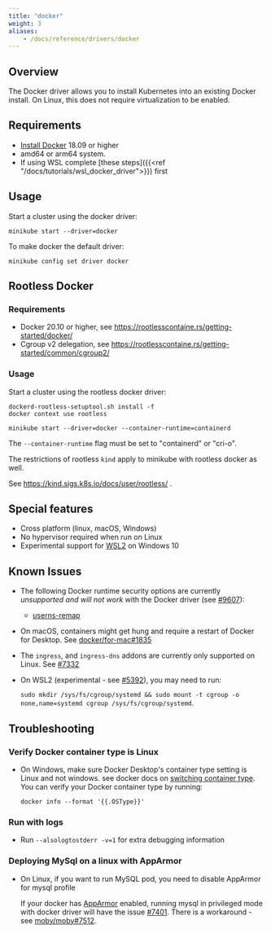```yaml
---
title: "docker"
weight: 3
aliases:
    - /docs/reference/drivers/docker
---
```


## Overview

The Docker driver allows you to install Kubernetes into an existing Docker install. On Linux, this does not require virtualization to be enabled.

## Requirements

- [Install Docker](https://hub.docker.com/search?q=&type=edition&offering=community&sort=updated_at&order=desc) 18.09 or higher
- amd64 or arm64 system.
- If using WSL complete [these steps]({{<ref "/docs/tutorials/wsl_docker_driver">}}) first

## Usage

Start a cluster using the docker driver:

```shell
minikube start --driver=docker
```
To make docker the default driver:

```shell
minikube config set driver docker
```

## Rootless Docker
### Requirements
- Docker 20.10 or higher, see https://rootlesscontaine.rs/getting-started/docker/
- Cgroup v2 delegation, see https://rootlesscontaine.rs/getting-started/common/cgroup2/

### Usage

Start a cluster using the rootless docker driver:

```shell
dockerd-rootless-setuptool.sh install -f
docker context use rootless

minikube start --driver=docker --container-runtime=containerd
```

The `--container-runtime` flag must be set to "containerd" or "cri-o".

The restrictions of rootless `kind` apply to minikube with rootless docker as well.

See https://kind.sigs.k8s.io/docs/user/rootless/ .

## Special features

- Cross platform (linux, macOS, Windows)
- No hypervisor required when run on Linux
- Experimental support for [WSL2](https://docs.microsoft.com/en-us/windows/wsl/wsl2-install) on Windows 10

## Known Issues

- The following Docker runtime security options are currently *unsupported and will not work* with the Docker driver (see [#9607](https://github.com/kubernetes/minikube/issues/9607)):
  - [userns-remap](https://docs.docker.com/engine/security/userns-remap/)

- On macOS, containers might get hung and require a restart of Docker for Desktop. See [docker/for-mac#1835](https://github.com/docker/for-mac/issues/1835)

- The `ingress`, and `ingress-dns` addons are currently only supported on Linux. See [#7332](https://github.com/kubernetes/minikube/issues/7332)

- On WSL2 (experimental - see [#5392](https://github.com/kubernetes/minikube/issues/5392)), you may need to run:

   `sudo mkdir /sys/fs/cgroup/systemd && sudo mount -t cgroup -o none,name=systemd cgroup /sys/fs/cgroup/systemd`.

## Troubleshooting

[comment]: <> (this title is used in the docs links, don't change)

### Verify Docker container type is Linux

- On Windows, make sure Docker Desktop's container type setting is Linux and not windows. see docker docs on [switching container type](https://docs.docker.com/docker-for-windows/#switch-between-windows-and-linux-containers).
You can verify your Docker container type by running:
   ```shell
   docker info --format '{{.OSType}}'
   ```

### Run with logs

- Run `--alsologtostderr -v=1` for extra debugging information

### Deploying MySql on a linux with AppArmor

- On Linux, if you want to run MySQL pod, you need to disable AppArmor for mysql profile

   If your docker has [AppArmor](https://wiki.ubuntu.com/AppArmor) enabled, running mysql in privileged mode with docker driver will have the issue [#7401](https://github.com/kubernetes/minikube/issues/7401).
   There is a workaround - see [moby/moby#7512](https://github.com/moby/moby/issues/7512#issuecomment-61787845).
